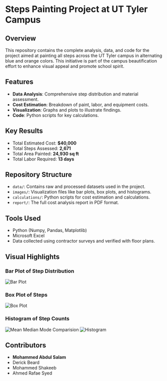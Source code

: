 # Steps Painting Project at UT Tyler Campus

## Overview
This repository contains the complete analysis, data, and code for the project aimed at painting all steps across the UT Tyler campus in alternating blue and orange colors. This initiative is part of the campus beautification effort to enhance visual appeal and promote school spirit.

## Features
- **Data Analysis**: Comprehensive step distribution and material assessment.
- **Cost Estimation**: Breakdown of paint, labor, and equipment costs.
- **Visualization**: Graphs and plots to illustrate findings.
- **Code**: Python scripts for key calculations.

## Key Results
- Total Estimated Cost: **$40,000**
- Total Steps Assessed: **2,671**
- Total Area Painted: **24,930 sq ft**
- Total Labor Required: **13 days**

## Repository Structure
- `data/`: Contains raw and processed datasets used in the project.
- `images/`: Visualization files like bar plots, box plots, and histograms.
- `calculations/`: Python scripts for cost estimation and calculations.
- `report/`: The full cost analysis report in PDF format.

## Tools Used
- Python (Numpy, Pandas, Matplotlib)
- Microsoft Excel
- Data collected using contractor surveys and verified with floor plans.

## Visual Highlights
### Bar Plot of Step Distribution
![Bar Plot](https://github.com/user-attachments/assets/437ad813-4330-461b-9484-e60bc1a3b71b)


### Box Plot of Steps
![Box Plot](https://github.com/user-attachments/assets/83f9f283-bb62-49d5-981a-6aa01b4a16bc)


### Histogram of Step Counts
![Mean Median Mode Comparision](https://github.com/user-attachments/assets/3d07e4cc-2a97-41d7-8c48-18e1300dc165)
![Histogram](https://github.com/user-attachments/assets/6c9802d7-dbd2-4e25-acb4-7217f66dc34d)


## Contributors
- **Mohammed Abdul Salam**
- Derick Beard
- Mohammed Shakeeb
- Ahmed Rafae Syed
